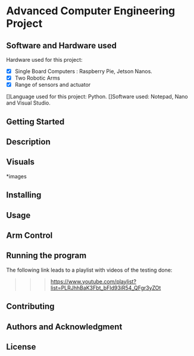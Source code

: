 # Advanced Computer Engineering Project

## Software and Hardware used
Hardware used for this project: 
 - [x] Single Board Computers : Raspberry Pie, Jetson Nanos.
 - [x] Two Robotic Arms
 - [x] Range of sensors and actuator
                                
[]Language used for this project: Python.
[]Software used: Notepad, Nano and Visual Studio.

## Getting Started 

## Description

## Visuals
*images
## Installing

## Usage

## Arm Control

## Running the program
The following link leads to a playlist with videos of the testing done:
>>> https://www.youtube.com/playlist?list=PLRJhhBaK3Fbt_bFId93iR54_QFgr3yZOt

## Contributing

## Authors and Acknowledgment

## License
